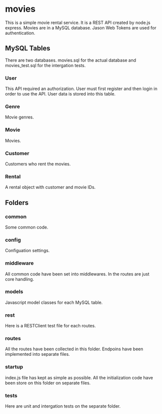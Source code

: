 # movies
This is a simple movie rental service. It is a REST API created by node.js express. Movies are in a MySQL database. Jason Web Tokens are used for authentication.

## MySQL Tables
There are two databases. movies.sql for the actual database and movies_test.sql for the intergation tests.

### User
This API required an authorization. User must first register and then login in order to use the API. User data is stored into this table.

### Genre
Movie genres.

### Movie
Movies.

### Customer
Customers who rent the movies.

### Rental
A rental object with customer and movie IDs.

## Folders

### common
Some common code.

### config
Configuation settings.

### middleware
All common code have been set into middlewares. In the routes are just core handling.

### models
Javascript model classes for each MySQL table.

### rest
Here is a RESTClient test file for each routes.

### routes
All the routes have been collected in this folder. Endpoins have been implemented into separate files.

### startup
index.js file has kept as simple as possible. All the initialization code have been store on this folder on separate files.

### tests
Here are unit and intergation tests on the separate folder.

